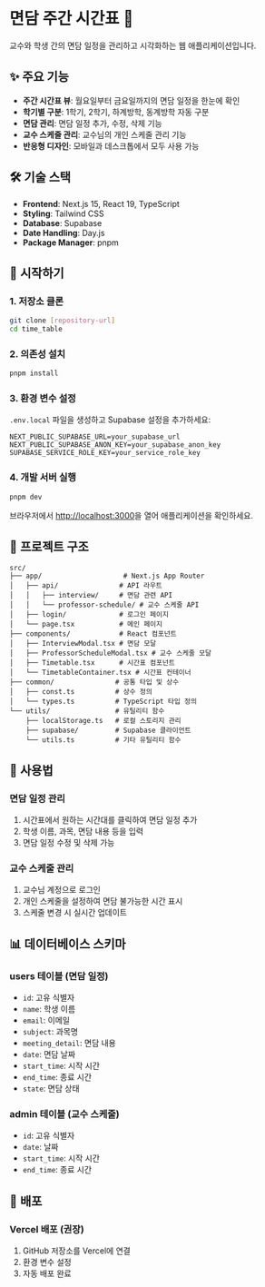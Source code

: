 # 면담 주간 시간표 📅

교수와 학생 간의 면담 일정을 관리하고 시각화하는 웹 애플리케이션입니다.

## ✨ 주요 기능

- **주간 시간표 뷰**: 월요일부터 금요일까지의 면담 일정을 한눈에 확인
- **학기별 구분**: 1학기, 2학기, 하계방학, 동계방학 자동 구분
- **면담 관리**: 면담 일정 추가, 수정, 삭제 기능
- **교수 스케줄 관리**: 교수님의 개인 스케줄 관리 기능
- **반응형 디자인**: 모바일과 데스크톱에서 모두 사용 가능

## 🛠️ 기술 스택

- **Frontend**: Next.js 15, React 19, TypeScript
- **Styling**: Tailwind CSS
- **Database**: Supabase
- **Date Handling**: Day.js
- **Package Manager**: pnpm

## 🚀 시작하기

### 1. 저장소 클론
```bash
git clone [repository-url]
cd time_table
```

### 2. 의존성 설치
```bash
pnpm install
```

### 3. 환경 변수 설정
`.env.local` 파일을 생성하고 Supabase 설정을 추가하세요:
```env
NEXT_PUBLIC_SUPABASE_URL=your_supabase_url
NEXT_PUBLIC_SUPABASE_ANON_KEY=your_supabase_anon_key
SUPABASE_SERVICE_ROLE_KEY=your_service_role_key
```

### 4. 개발 서버 실행
```bash
pnpm dev
```

브라우저에서 [http://localhost:3000](http://localhost:3000)을 열어 애플리케이션을 확인하세요.

## 📁 프로젝트 구조

```
src/
├── app/                    # Next.js App Router
│   ├── api/               # API 라우트
│   │   ├── interview/     # 면담 관련 API
│   │   └── professor-schedule/ # 교수 스케줄 API
│   ├── login/             # 로그인 페이지
│   └── page.tsx           # 메인 페이지
├── components/            # React 컴포넌트
│   ├── InterviewModal.tsx # 면담 모달
│   ├── ProfessorScheduleModal.tsx # 교수 스케줄 모달
│   ├── Timetable.tsx      # 시간표 컴포넌트
│   └── TimetableContainer.tsx # 시간표 컨테이너
├── common/               # 공통 타입 및 상수
│   ├── const.ts          # 상수 정의
│   └── types.ts          # TypeScript 타입 정의
└── utils/                # 유틸리티 함수
    ├── localStorage.ts   # 로컬 스토리지 관리
    ├── supabase/         # Supabase 클라이언트
    └── utils.ts          # 기타 유틸리티 함수
```

## 🔧 사용법

### 면담 일정 관리
1. 시간표에서 원하는 시간대를 클릭하여 면담 일정 추가
2. 학생 이름, 과목, 면담 내용 등을 입력
3. 면담 일정 수정 및 삭제 가능

### 교수 스케줄 관리
1. 교수님 계정으로 로그인
2. 개인 스케줄을 설정하여 면담 불가능한 시간 표시
3. 스케줄 변경 시 실시간 업데이트

## 📊 데이터베이스 스키마

### users 테이블 (면담 일정)
- `id`: 고유 식별자
- `name`: 학생 이름
- `email`: 이메일
- `subject`: 과목명
- `meeting_detail`: 면담 내용
- `date`: 면담 날짜
- `start_time`: 시작 시간
- `end_time`: 종료 시간
- `state`: 면담 상태

### admin 테이블 (교수 스케줄)
- `id`: 고유 식별자
- `date`: 날짜
- `start_time`: 시작 시간
- `end_time`: 종료 시간

## 🚀 배포

### Vercel 배포 (권장)
1. GitHub 저장소를 Vercel에 연결
2. 환경 변수 설정
3. 자동 배포 완료
